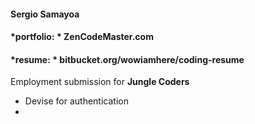 #### Sergio Samayoa  
#### *portfolio: * **ZenCodeMaster.com**  
#### *resume: * **bitbucket.org/wowiamhere/coding-resume**  

Employment submission for **Jungle Coders**  

- Devise for authentication  
- 